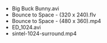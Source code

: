 * Big Buck Bunny.avi
* Bounce to Space - (320 x 240).flv
* Bounce to Space - (480 x 360).mp4
* ED_1024.avi
* sintel-1024-surround.mp4
